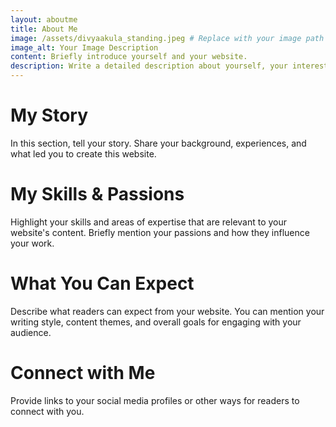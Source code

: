 ```yaml
---
layout: aboutme
title: About Me
image: /assets/divyaakula_standing.jpeg # Replace with your image path
image_alt: Your Image Description
content: Briefly introduce yourself and your website.
description: Write a detailed description about yourself, your interests, and your goals for this website.
---
```


# My Story

In this section, tell your story. Share your background, experiences, and what led you to create this website.

# My Skills & Passions

Highlight your skills and areas of expertise that are relevant to your website's content. Briefly mention your passions and how they influence your work.

# What You Can Expect

Describe what readers can expect from your website. You can mention your writing style, content themes, and overall goals for engaging with your audience.

# Connect with Me

Provide links to your social media profiles or other ways for readers to connect with you.
